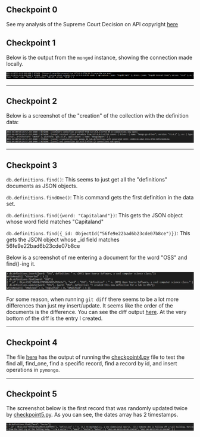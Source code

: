 ## Checkpoint 0

See my analysis of the Supreme Court Decision on API copyright [here](https://rcos.io/projects/kevinb5617/resumake/blog#:~:text=OSS%20Lab%2010%20Supreme%20Court%20Analysis)

## Checkpoint 1

Below is the output from the `mongod` instance, showing the connection made locally.

![checkpoint1.png](checkpoint1.png)

---

## Checkpoint 2

Below is a screenshot of the "creation" of the collection with the definition data:

![checkpoint2.png](checkpoint2.png)

---

## Checkpoint 3

`db.definitions.find()`: This seems to just get all the "definitions" documents as JSON objects.

`db.definitions.findOne()`: This command gets the first definition in the data set.

`db.definitions.find({word: "Capitaland"})`: This gets the JSON object whose word field matches "Capitaland"

`db.definitions.find({_id: ObjectId("56fe9e22bad6b23cde07b8ce")})`: This gets the JSON object whose _id field matches 56fe9e22bad6b23cde07b8ce

Below is a screenshot of me entering a document for the word "OSS" and find()-ing it.

![checkpoint3](checkpoint3_1.png)

For some reason, when running `git diff` there seems to be a lot more differences than just my insert/update. It seems like the order of the documents is the difference. You can see the diff output [here](diff.txt). At the very bottom of the diff is the entry I created.

---

## Checkpoint 4

The file [here](mongodb_lab/checkpoint4.txt) has the output of running the [checkpoint4.py](mongodb_lab/checkpoint4.py) file to test the find all, find_one, find a specific record, find a record by id, and insert operations in `pymongo`.

---

## Checkpoint 5

The screenshot below is the first record that was randomly updated twice by [checkpoint5.py](mongodb_lab/checkpoint5.py). As you can see, the dates array has 2 timestamps.

![checkpoint5](checkpoint5.png)